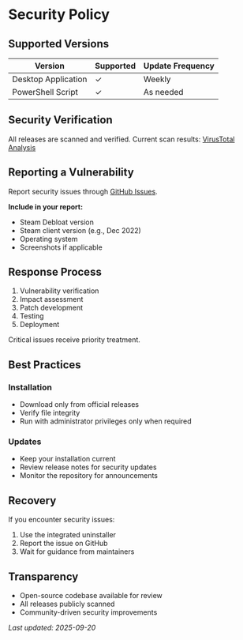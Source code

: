 # Security Policy

## Supported Versions

| Version | Supported | Update Frequency |
| ------- | --------- | ---------------- | 
| Desktop Application | ✓ | Weekly | 
| PowerShell Script | ✓ | As needed |

## Security Verification

All releases are scanned and verified. Current scan results: [VirusTotal Analysis](https://www.virustotal.com/gui/file/1934e4effc014796fb010b5e9db62067e36bc5dbc4fdea8a28783da0afed03a1?nocache=1)

## Reporting a Vulnerability

Report security issues through [GitHub Issues](https://github.com/AltRossell/Steam-Debloat/issues).

**Include in your report:**
- Steam Debloat version
- Steam client version (e.g., Dec 2022)
- Operating system
- Screenshots if applicable

## Response Process

1. Vulnerability verification
2. Impact assessment
3. Patch development
4. Testing
5. Deployment

Critical issues receive priority treatment.

## Best Practices

### Installation
- Download only from official releases
- Verify file integrity
- Run with administrator privileges only when required

### Updates
- Keep your installation current
- Review release notes for security updates
- Monitor the repository for announcements

## Recovery

If you encounter security issues:

1. Use the integrated uninstaller
2. Report the issue on GitHub
3. Wait for guidance from maintainers

## Transparency

- Open-source codebase available for review
- All releases publicly scanned
- Community-driven security improvements

_Last updated: 2025-09-20_